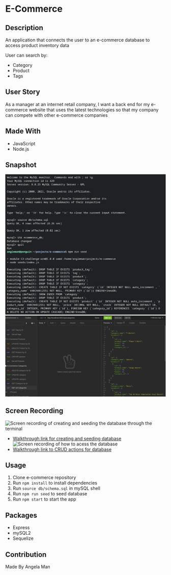 # E-Commerce

## Description
An application that connects the user to an e-commerce database to access product inventory data

User can search by:
* Category
* Product
* Tags

## User Story
As a manager at an internet retail company, I want a back end for my e-commerce website that uses the latest technologies so that my company can compete with other e-commerce companies

## Made With
* JavaScript
* Node.js

## Snapshot
![Snapshot of the terminal prompts](./ecommerce-terminal.png)
![Snapshot of accessing the database](./ecommerce-db.png)

## Screen Recording
![Screen recording of creating and seeding the database through the terminal](./ecommerce-terminal-demo.gif)
* [Walkthrough link for creating and seeding database](https://drive.google.com/file/d/1BTAXszY6ZTUneHjNBro6Rgou373RGUs-/view)
![Screen recording of how to acess the database](./ecommerce-demo.gif)
* [Walkthrough link to CRUD actions for database](https://drive.google.com/file/d/1jURWyviz52A6uZagbU9fP1peRhiTMU8g/view)

## Usage
1. Clone e-commerce repository
2. Run <code>npm install</code> to install dependencies
3. Run <code>source db/schema.sql</code> in mySQL shell
3. Run <code>npm run seed</code> to seed database
4. Run <code>npm start</code> to start the app

## Packages
* Express
* mySQL2
* Sequelize

## Contribution
Made By Angela Man
